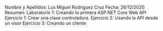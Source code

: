 Nombre y Apellidos: Lus Miguel Rodriguez Cruz 
Fecha: 26/12/2020 
Resumen: Laboratorio 1: Creando tu primera ASP.NET Core Web API
          Ejercicio 1: Crear una clase controladora.
          Ejercicio 2: Usando la API desde un visor
          Ejercicio 3: Creando un cliente
